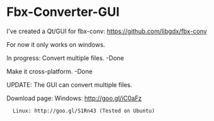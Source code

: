 Fbx-Converter-GUI
=================

I've created a Qt/GUI for fbx-conv:
https://github.com/libgdx/fbx-conv

For now it only works on windows.

In progress:
  Convert multiple files. -Done
  
  Make it cross-platform. -Done
  
  UPDATE:
    The GUI can convert multiple files.
  
Download page:
      Windows: http://goo.gl/iC0aFz
      
      Linux: http://goo.gl/S1Rn43 (Tested on Ubuntu)
